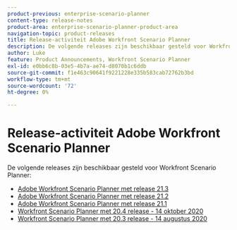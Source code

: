 ```yaml
---
product-previous: enterprise-scenario-planner
content-type: release-notes
product-area: enterprise-scenario-planner-product-area
navigation-topic: product-releases
title: Release-activiteit Adobe Workfront Scenario Planner
description: De volgende releases zijn beschikbaar gesteld voor Workfront Scenario Planner.
author: Luke
feature: Product Announcements, Workfront Scenario Planner
exl-id: e0bb6c8b-03e5-4b7a-ae74-d8070b1c6ddb
source-git-commit: f1e463c90641f9221228e335b583cab72762b3bd
workflow-type: tm+mt
source-wordcount: '72'
ht-degree: 0%

---
```


# Release-activiteit Adobe Workfront Scenario Planner

De volgende releases zijn beschikbaar gesteld voor Workfront Scenario Planner:

<!--* [Adobe Workfront Scenario Planner with the 21.4 release](../../../product-announcements/product-releases/scenario-planner-release-activity/sp-release-21-4.md) -->

* [Adobe Workfront Scenario Planner met release 21.3](../../../product-announcements/product-releases/scenario-planner-release-activity/sp-release-21-3.md)
* [Adobe Workfront Scenario Planner met release 21.2](../../../product-announcements/product-releases/scenario-planner-release-activity/sp-release-21-2.md)
* [Adobe Workfront Scenario Planner met release 21.1](../../../product-announcements/product-releases/scenario-planner-release-activity/sp-release-21-1.md)
* [Workfront Scenario Planner met 20.4 release - 14 oktober 2020](../../../product-announcements/product-releases/scenario-planner-release-activity/sp-release-20-4.md)
* [Workfront Scenario Planner met 20.3 release - 14 augustus 2020](../../../product-announcements/product-releases/scenario-planner-release-activity/sp-release-20-3.md)
